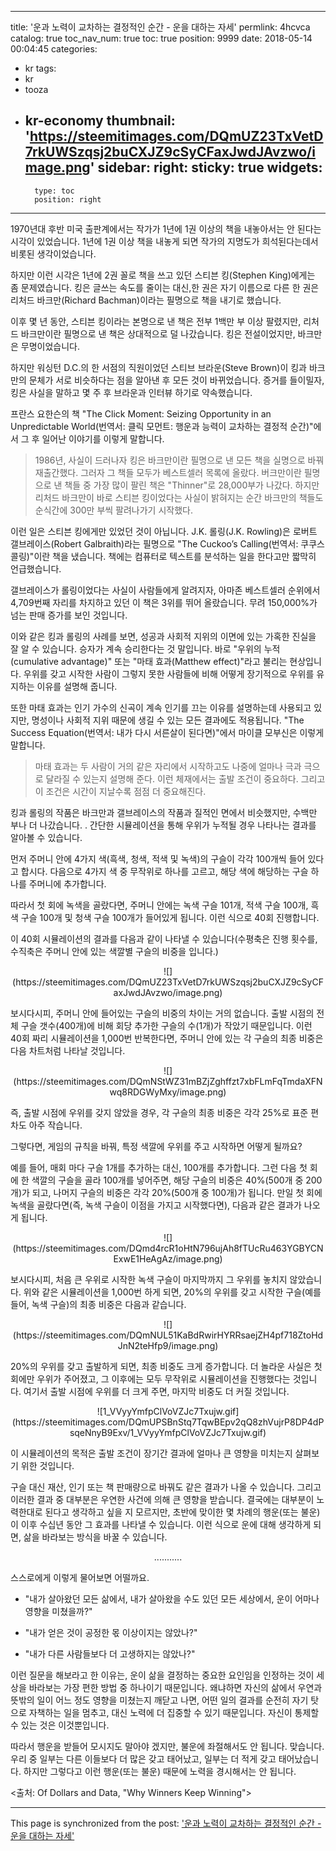 
---
title: '운과 노력이 교차하는 결정적인 순간 - 운을 대하는 자세'
permlink: 4hcvca
catalog: true
toc_nav_num: true
toc: true
position: 9999
date: 2018-05-14 00:04:45
categories:
- kr
tags:
- kr
- tooza
- kr-economy
thumbnail: 'https://steemitimages.com/DQmUZ23TxVetD7rkUWSzqsj2buCXJZ9cSyCFaxJwdJAvzwo/image.png'
sidebar:
    right:
        sticky: true
widgets:
    -
        type: toc
        position: right
---


1970년대 후반 미국 출판계에서는 작가가 1년에 1권 이상의 책을 내놓아서는 안 된다는 시각이 있었습니다.  1년에 1권 이상 책을 내놓게 되면 작가의  지명도가 희석된다는데서 비롯된 생각이었습니다. 

하지만 이런 시각은 1년에 2권 꼴로 책을 쓰고 있던 스티븐 킹(Stephen King)에게는 좀 문제였습니다. 킹은 글쓰는 속도를 줄이는 대신,한 권은 자기 이름으로 다른 한 권은 리처드 바크만(Richard Bachman)이라는 필명으로 책을 내기로 했습니다.

이후 몇 년 동안, 스티븐 킹이라는 본명으로 낸 책은 전부 1백만 부 이상 팔렸지만, 리처드 바크만이란 필명으로 낸 책은 상대적으로 덜 나갔습니다.  킹은 전설이었지만, 바크만은 무명이었습니다. 

하지만 워싱턴 D.C.의 한 서점의 직원이었던 스티브 브라운(Steve Brown)이 킹과 바크만의  문체가 서로 비슷하다는 점을 알아낸 후 모든 것이 바뀌었습니다. 증거를 들이밀자, 킹은 사실을 말하고 몇 주 후 브라운과 인터뷰 하기로 약속했습니다. 

프란스 요한슨의 책 "The Click Moment: Seizing Opportunity in an Unpredictable World(번역서: 클릭 모먼트: 행운과 능력이 교차하는 결정적 순간)"에서 그 후 일어난 이야기를 이렇게 말합니다.

>1986년, 사실이 드러나자 킹은 바크만이란 필명으로 낸 모든 책을 실명으로 바꿔 재출간했다.  그러자 그 책들 모두가 베스트셀러 목록에 올랐다. 버크만이란 필명으로 낸 책들 중 가장 많이 팔린 책은 "Thinner"로 28,000부가 나갔다. 하지만 리처드 바크만이 바로 스티븐 킹이었다는 사실이 밝혀지는 순간 바크만의 책들도 순식간에 300만 부씩 팔려나가기 시작했다. 

이런 일은 스티븐 킹에게만 있었던 것이 아닙니다. J.K. 롤링(J.K. Rowling)은 로버트 갤브레이스(Robert Galbraith)라는 필명으로 "The  Cuckoo’s Calling(번역서: 쿠쿠스 콜링)"이란 책을 냈습니다.  책에는 컴퓨터로 텍스트를 분석하는 일을 한다고만 짧막히 언급했습니다.  

갤브레이스가 롤링이었다는  사실이 사람들에게 알려지자, 아마존 베스트셀러 순위에서 4,709번째 자리를 차지하고 있던 이 책은 3위를 뛰어 올랐습니다.  무려 150,000%가 넘는 판매 증가를 보인 것입니다.

이와 같은 킹과 롤링의 사례를 보면, 성공과 사회적 지위의 이면에 있는 가혹한 진실을 잘 알 수 있습니다.  승자가 계속 승리한다는 것 말입니다. 바로 "우위의 누적(cumulative advantage)" 또는 "마태 효과(Matthew effect)"라고 불리는 현상입니다.  우위를 갖고 시작한 사람이 그렇지 못한 사람들에 비해 어떻게 장기적으로 우위를 유지하는 이유를  설명해 줍니다. 

또한 마태 효과는 인기 가수의 신곡이 계속 인기를 끄는 이유를 설명하는데 사용되고 있지만, 명성이나 사회적 지위 때문에 생길 수 있는 모든 결과에도 적용됩니다. "The Success Equation(번역서: 내가 다시 서른살이 된다면)"에서 마이클 모부신은 이렇게 말합니다.

>마태 효과는 두 사람이 거의 같은 자리에서 시작하고도 나중에 얼마나 극과 극으로 달라질 수 있는지 설명해 준다.  이런 체재에서는 출발 조건이 중요하다. 그리고 이 조건은 시간이 지날수록 점점 더 중요해진다. 

킹과 롤링의 작품은 바크만과 갤브레이스의 작품과 질적인 면에서 비슷했지만, 수백만 부나 더 나갔습니다. . 간단한 시뮬레이션을 통해 우위가 누적될 경우 나타나는 결과를 알아볼 수 있습니다. 

먼저 주머니 안에 4가지 색(흑색, 청색, 적색 및 녹색)의 구슬이 각각 100개씩 들어 있다고 합시다. 다음으로 4가지 색 중 무작위로 하나를 고르고, 해당 색에 해당하는 구슬 하나를 주머니에 추가합니다. 

따라서 첫 회에 녹색을 골랐다면, 주머니 안에는 녹색 구슬 101개, 적색 구슬 100개, 흑색 구슬 100개 및 청색 구슬 100개가 들어있게 됩니다. 이런 식으로 40회 진행합니다. 

이 40회 시뮬레이션의 결과를 다음과 같이 나타낼 수 있습니다(수평축은 진행 횟수를, 수직축은 주머니 안에 있는 색깔별 구슬의 비중을 입니다.)

<center>
![](https://steemitimages.com/DQmUZ23TxVetD7rkUWSzqsj2buCXJZ9cSyCFaxJwdJAvzwo/image.png)
</center>

보시다시피, 주머니 안에 들어있는 구슬의 비중의 차이는 거의 없습니다. 출발 시점의 전체 구슬 갯수(400개)에 비해 회당 추가한 구슬의 수(1개)가 작았기 때문입니다. 이런 40회 짜리 시뮬레이션을 1,000번 반복한다면, 주머니 안에 있는 각 구슬의 최종 비중은 다음 차트처럼 나타날 것입니다. 

<center>
![](https://steemitimages.com/DQmNStWZ31mBZjZghffzt7xbFLmFqTmdaXFNwq8RDGWyMxy/image.png)
</center>

즉, 출발 시점에 우위를 갖지 않았을 경우, 각 구슬의 최종 비중은 각각 25%로 표준 편차도 아주 작습니다. 

그렇다면, 게임의 규칙을 바꿔, 특정 색깔에 우위를 주고 시작하면 어떻게 될까요? 

예를 들어, 매회 마다 구슬 1개를 추가하는 대신, 100개를 추가합니다.  그런 다음 첫 회에 한 색깔의 구슬을 골라 100개를 넣어주면, 해당 구슬의 비중은 40%(500개 중 200개)가 되고, 나머지 구슬의 비중은 각각 20%(500개 중 100개)가 됩니다.  만일 첫 회에 녹색을 골랐다면(즉, 녹색 구슬이 이점을 가지고 시작했다면), 다음과 같은 결과가 나오게 됩니다.

<center>
![](https://steemitimages.com/DQmd4rcR1oHtN796ujAh8fTUcRu463YGBYCNExwE1HeAgAz/image.png)
</center>

보시다시피, 처음 큰 우위로 시작한 녹색 구슬이 마지막까지 그 우위를 놓치지 않았습니다. 위와 같은 시뮬레이션을 1,000번 하게 되면, 20%의 우위를 갖고 시작한 구슬(예를 들어, 녹색 구슬)의 최종 비중은 다음과 같습니다. 

<center>
![](https://steemitimages.com/DQmNUL51KaBdRwirHYRRsaejZH4pf718ZtoHdJnN2teHfp9/image.png)
</center>

20%의 우위를 갖고 출발하게 되면, 최종 비중도 크게 증가합니다. 더 놀라운 사실은 첫 회에만 우위가 주어졌고, 그 이후에는 모두 무작위로 시뮬레이션을 진행했다는 것입니다. 여기서 출발 시점에 우위를 더 크게 주면, 마지막 비중도 더 커질 것입니다.

<center>
![1_VVyyYmfpClVoVZJc7Txujw.gif](https://steemitimages.com/DQmUPSBnStq7TqwBEpv2qQ8zhVujrP8DP4dPsqeNnyB9Exv/1_VVyyYmfpClVoVZJc7Txujw.gif)
</center>

이 시뮬레이션의 목적은 출발 조건이 장기간 결과에 얼마나 큰 영향을 미치는지 살펴보기 위한 것입니다. 

구슬 대신 재산, 인기 또는 책 판매량으로 바꿔도 같은 결과가 나올 수 있습니다. 그리고 이러한 결과 중 대부분은 우연한 사건에 의해 큰 영향을 받습니다. 결국에는 대부분이 노력한대로 된다고 생각하고 싶을 지 모르지만, 초반에 맞이한 몇 차례의 행운(또는 불운)이 이후 수십년 동안 그 효과를 나타낼 수 있습니다. 이런 식으로 운에 대해 생각하게 되면, 삶을 바라보는 방식을 바꿀 수 있습니다.

<center>
...........
</center>

스스로에게 이렇게 물어보면 어떨까요.

- "내가 살아왔던 모든 삶에서, 내가 살아왔을 수도 있던 모든 세상에서, 운이 어마나 영향을 미쳤을까?"

- "내가 얻은 것이 공정한 몫 이상이지는 않았나?"

- "내가 다른 사람들보다 더 고생하지는 않았나?"

이런 질문을 해보라고 한 이유는, 운이 삶을 결정하는 중요한 요인임을 인정하는 것이 세상을 바라보는 가장 편한 방법 중 하나이기 때문입니다.  왜냐하면 자신의 삶에서 우연과 뜻밖의 일이 어느 정도 영향을 미쳤는지 깨닫고 나면, 어떤 일의 결과를 순전히 자기 탓으로 자책하는 일을 멈추고, 대신 노력에 더 집중할 수 있기 때문입니다.  자신이 통제할 수 있는 것은 이것뿐입니다.

따라서 행운을 받들어 모시지도 말아야 겠지만, 불운에 좌절해서도 안 됩니다. 맞습니다. 우리 중 일부는 다른 이들보다 더 많은 갖고 태어났고, 일부는 더 적게 갖고 태어났습니다. 하지만 그렇다고 이런 행운(또는 불운) 때문에 노력을 경시해서는 안 됩니다. 

<출처: Of Dollars and Data, "Why Winners Keep Winning">

- - -

This page is synchronized from the post: ['운과 노력이 교차하는 결정적인 순간 - 운을 대하는 자세'](https://steemit.com/@pius.pius/4hcvca)
